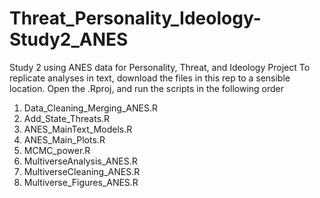 # Threat_Personality_Ideology-Study2_ANES
Study 2 using ANES data for Personality, Threat, and Ideology Project 
To replicate analyses in text, download the files in this rep 
to a sensible location. Open the .Rproj, and run the scripts in the following 
order
1. Data_Cleaning_Merging_ANES.R
2. Add_State_Threats.R 
3. ANES_MainText_Models.R
4. ANES_Main_Plots.R
5. MCMC_power.R
6. MultiverseAnalysis_ANES.R
7. MultiverseCleaning_ANES.R
8. Multiverse_Figures_ANES.R